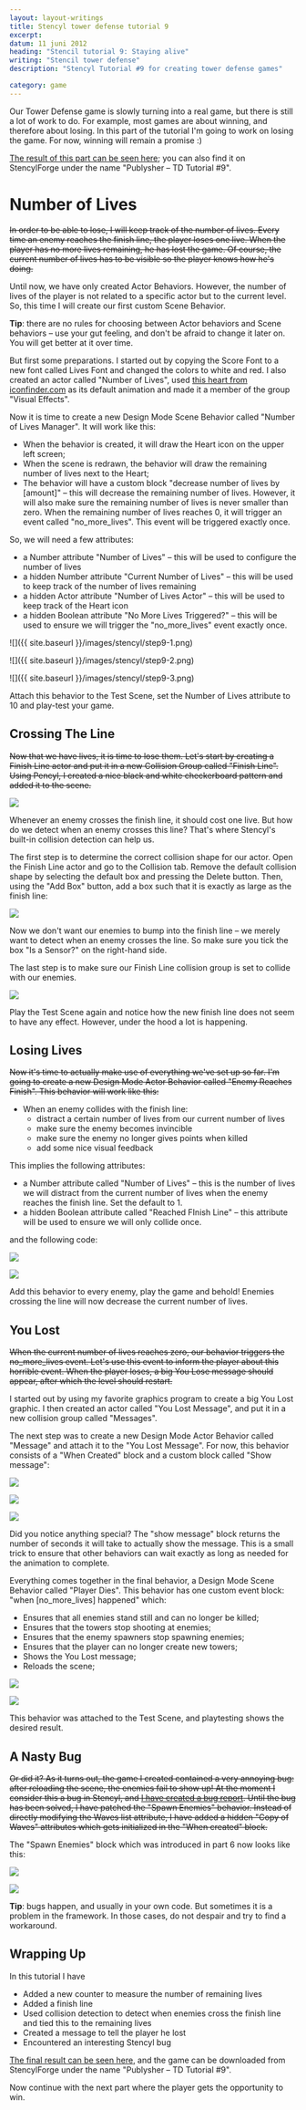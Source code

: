 ```yaml
---
layout: layout-writings
title: Stencyl tower defense tutorial 9
excerpt:
datum: 11 juni 2012
heading: "Stencil tutorial 9: Staying alive"
writing: "Stencil tower defense"
description: "Stencyl Tutorial #9 for creating tower defense games"

category: game
---
```


Our Tower Defense game is slowly turning into a real game, but there is still a lot of work to do. For example,
most games are about winning, and therefore about losing. In this part of the tutorial I'm going to work on losing
the game. For now, winning will remain a promise :)

[The result of this part can be seen here](http://www.stencyl.com/game/play/13086); you can also find it on
StencylForge under the name "Publysher – TD Tutorial #9".

# Number of Lives

~~In order to be able to lose, I will keep track of the number of lives. Every time an enemy reaches the finish line,
the player loses one live. When the player has no more lives remaining, he has lost the game. Of course,
the current number of lives has to be visible so the player knows how he's doing.~~

Until now, we have only created Actor Behaviors. However, the number of lives of the player is not related to a
specific actor but to the current level. So, this time I will create our first custom Scene Behavior.

**Tip**: there are no rules for choosing between Actor behaviors and Scene behaviors – use your gut feeling,
and don't be afraid to change it later on. You will get better at it over time.

But first some preparations. I started out by copying the Score Font to a new font called Lives Font and changed the
colors to white and red. I also created an actor called "Number of Lives", used
[this heart from iconfinder.com](http://www.iconfinder.com/icondetails/3547/16/favourite_heart_love_package_icon?r=1)
as its default animation and made it a member of the group "Visual Effects".

Now it is time to create a new Design Mode Scene Behavior called "Number of Lives Manager". It will work like this:

* When the behavior is created, it will draw the Heart icon on the upper left screen;
* When the scene is redrawn, the behavior will draw the remaining number of lives next to the Heart;
* The behavior will have a custom block "decrease number of lives by [amount]" – this will decrease the remaining
   number of lives. However, it will also make sure the remaining number of lives is never smaller than zero. When
   the remaining number of lives reaches 0, it will trigger an event called "no\_more_lives". This event will be
   triggered exactly once.

So, we will need a few attributes:

- a Number attribute "Number of Lives" – this will be used to configure the number of lives
- a hidden Number attribute "Current Number of Lives" – this will be used to keep track of the number of lives
  remaining
- a hidden Actor attribute "Number of Lives Actor" – this will be used to keep track of the Heart icon
- a hidden Boolean attribute "No More Lives Triggered?" – this will be used to ensure we will trigger the
  "no\_more_lives" event exactly once.

![]({{ site.baseurl }}/images/stencyl/step9-1.png)

![]({{ site.baseurl }}/images/stencyl/step9-2.png)

![]({{ site.baseurl }}/images/stencyl/step9-3.png)

Attach this behavior to the Test Scene, set the Number of Lives attribute to 10 and play-test your game.

## Crossing The Line

~~Now that we have lives, it is time to lose them. Let's start by creating a Finish Line actor and put it in a new Collision Group called "Finish Line". Using Pencyl, I created a nice black and white checkerboard pattern and added it to the scene.~~

![](/images/stencyl/step9-4.png)

Whenever an enemy crosses the finish line, it should cost one live. But how do we detect when an enemy crosses this
line? That's where Stencyl's built-in collision detection can help us.

The first step is to determine the correct collision shape for our actor. Open the Finish Line actor and go to the
Collision tab. Remove the default collision shape by selecting the default box and pressing the Delete button. Then,
using the "Add Box" button, add a box such that it is exactly as large as the finish line:

![](/images/stencyl/step9-5.png)

Now we don't want our enemies to bump into the finish line – we merely want to detect when an enemy crosses the line.
So make sure you tick the box "Is a Sensor?" on the right-hand side.

The last step is to make sure our Finish Line collision group is set to collide with our enemies.

![](/images/stencyl/step9-6.png)

Play the Test Scene again and notice how the new finish line does not seem to have any effect. However,
under the hood a lot is happening.

## Losing Lives

~~Now it's time to actually make use of everything we've set up so far. I'm going to create a new Design Mode Actor
Behavior called "Enemy Reaches Finish". This behavior will work like this:~~

* When an enemy collides with the finish line:
   * distract a certain number of lives from our current number of lives
   * make sure the enemy becomes invincible
   * make sure the enemy no longer gives points when killed
   * add some nice visual feedback

This implies the following attributes:
- a Number attribute called "Number of Lives" – this is the number of lives we will distract from the current number
  of lives when the enemy reaches the finish line. Set the default to 1.
- a hidden Boolean attribute called "Reached FInish Line" – this attribute will be used to ensure we will only collide
  once.

and the following code:

![](/images/stencyl/step9-8.png)

![](/images/stencyl/step9-9.png)

Add this behavior to every enemy, play the game and behold! Enemies crossing the line will now decrease the current
number of lives.

## You Lost

~~When the current number of lives reaches zero, our behavior triggers the no\_more_lives event. Let's use this event
to inform the player about this horrible event. When the player loses, a big You Lose message should appear,
after which the level should restart.~~

I started out by using my favorite graphics program to create a big You Lost graphic. I then created an actor called
"You Lost Message", and put it in a new collision group called "Messages".

The next step was to create a new Design Mode Actor Behavior called "Message" and attach it to the "You Lost Message".
For now, this behavior consists of a "When Created" block and a custom block called "Show message":

![](/images/stencyl/step9-10.png)

![](/images/stencyl/step9-11.png)

![](/images/stencyl/step9-12.png)

Did you notice anything special? The "show message" block returns the number of seconds it will take to actually show
the message.  This is a small trick to ensure that other behaviors can wait exactly as long as needed for the
animation to complete.

Everything comes together in the final behavior, a Design Mode Scene Behavior called "Player Dies". This behavior has
one custom event block: "when [no\_more_lives] happened" which:

- Ensures that all enemies stand still and can no longer be killed;
- Ensures that the towers stop shooting at enemies;
- Ensures that the enemy spawners stop spawning enemies;
- Ensures that the player can no longer create new towers;
- Shows the You Lost message;
- Reloads the scene;

![](/images/stencyl/step9-16.png)

![](/images/stencyl/step9-15.png)

This behavior was attached to the Test Scene, and playtesting shows the desired result.

## A Nasty Bug

~~Or did it? As it turns out, the game I created contained a very annoying bug: after reloading the scene,
the enemies fail to show up! At the moment I consider this a bug in Stencyl, and
[I have created a bug report](http://community.stencyl.com/index.php/topic,11178.0.html). Until the bug has been solved,
I have patched the "Spawn Enemies" behavior. Instead of directly modifying the Waves list attribute,
I have added a hidden "Copy of Waves" attributes which gets initialized in the "When created" block.~~

The "Spawn Enemies" block which was introduced in part 6 now looks like this:

![](/images/stencyl/step9-13.png)

![](/images/stencyl/step9-14.png)

**Tip**: bugs happen, and usually in your own code. But sometimes it is a problem in the framework. In those cases,
do not despair and try to find a workaround.

## Wrapping Up

In this tutorial I have

- Added a new counter to measure the number of remaining lives
- Added a finish line
- Used collision detection to detect when enemies cross the finish line and tied this to the remaining lives
- Created a message to tell the player he lost
- Encountered an interesting Stencyl bug

[The final result can be seen here](http://www.stencyl.com/game/play/13086), and the game can be downloaded from
StencylForge under the name "Publysher – TD Tutorial #9".

Now continue with the next part where the player gets the opportunity to win.
